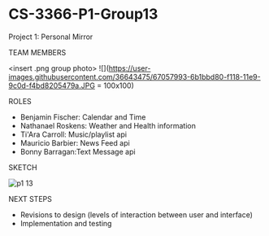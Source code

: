 # CS-3366-P1-Group13
Project 1: Personal Mirror 

TEAM MEMBERS

<insert .png group photo>
![](https://user-images.githubusercontent.com/36643475/67057993-6b1bbd80-f118-11e9-9c0d-f4bd8205479a.JPG = 100x100)
  
ROLES
- Benjamin Fischer: Calendar and Time
- Nathanael Roskens: Weather and Health information
- Ti'Ara Carroll: Music/playlist api
- Mauricio Barbier: News Feed api
- Bonny Barragan:Text Message api

SKETCH

![p1 13](https://user-images.githubusercontent.com/36643475/66956180-92e02800-f029-11e9-832d-71a9d374182f.png)





NEXT STEPS
- Revisions to design (levels of interaction between user and interface)
- Implementation and testing 
